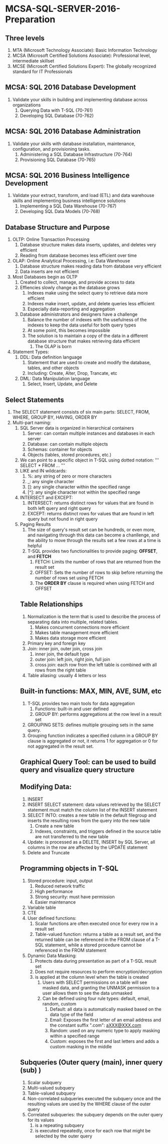 # MCSA-SQL-SERVER-2016-Preparation

## Three levels
1. MTA (Microsoft Technology Associate): Basic Information Technology
2. MCSA (Microsoft Certified Solutions Associate): Professional level, intermediate skillset
3. MCSE (Microsoft Certified Solutions Expert): The globally recognized standard for IT Professionals

## MCSA: SQL 2016 Database Development
1. Validate your skills in building and implementing database across organizations
    1. Querying Data with T-SQL (70-761)
    2. Developing SQL Database (70-762)

## MCSA: SQL 2016 Database Administration
1. Validate your skills with database installation, maintenance, configuration, and provisioning tasks.
    1. Administering a SQL Database Infrastructure (70-764)
    2. Provisioning SQL Database (70-765)

## MCSA: SQL 2016 Business Intelligence Development
1. Validate your extract, transform, and load (ETL) and data warehouse skills and implementing business intelligence solutions
    1. Implementing a SQL Data Warehouse (70-767)
    2. Developing SQL Data Models (70-768)

## Database Structure and Purpose
1. OLTP: Online Transaction Processing
    1. Database structure makes data inserts, updates, and deletes very efficient
    2. Reading from database becomes less efficient over time
2. OLAP: Online Analytical Processing, i.e: Data Warehouse
    1. Database structure makes reading data from database very efficient
    2. Data inserts are not efficient
3. Most Databases begin as OLTP
    1. Created to collect, manage, and provide access to data
    2. Effiencies slowly change as the database grows
        1. Indexes make using the select query to retrieve data more efficient
        2. Indexes make insert, update, and delete queries less efficient
        3. Especially data-reporting and aggregation
    3. Database administrators and designers have a challenge
        1. Balance the number of indexes with the usefulness of the indexes to keep the data useful for both query types
        2. At some point, this becomes impossible
        3. The solution is to maintain a copy of the data in a different database structure that makes retrieving data efficient
            1. The OLAP is born
4. Statement Types:
    1. DDL: Data definition language
        1. Statement that are used to create and modify the database, tables, and other objects
        2. Including: Create, Alter, Drop, Trancate, etc
    2. DML: Data Manipulation language
        1. Select, Insert, Update, and Delete

## Select Statements
1. The SELECT statement consists of six main parts: SELECT, FROM, WHERE, GROUP BY, HAVING, ORDER BY
2. Multi-part naming:
    1. SQL Server data is organized in hierarchical containers
        1. Server: can contain multiple instances and databases in each server
        2. Database: can contain multiple objects
        3. Schemas: container for objects
        4. Objects (tables, stored procedures, etc.)
    2. We can point to a specific object in T-SQL using dotted notation:
        '''
            SELECT * FROM <server>.<database>.<schema>.<object>
        '''
3. LIKE and IN wildcards:
    1. %: any string of zero or more characters
    2. _: any single character
    3. []: any single character within the specified range
    4. [\^]: any single character not within the specified range
4. INTERSECT and EXCEPT:
    1. INTERSECT: returns distinct rows for values that are found in both left query and right query
    2. EXCEPT: returns distinct rows for values that are found in left query but not found in right query
5. Paging Results
    1. The size of query's result set can be hundreds, or even more, and navigating through this data can become a chanllenge, and the ability to move through the results set a few rows at a time is helpful
    2. T-SQL provides two functionalities to provide paging: **OFFSET**, and **FETCH**
        1. FETCH: Limits the number of rows that are returned from the result set
        2. OFFSET: Sets the number of rows to skip before returning the number of rows set using FETCH
        3. The **ORDER BY** clause is required when using FETCH and OFFSET
## Table Relationships
1. Normalization is the term that is used to describe the process of separating data into multiple, related tables.
    1. Makes concurrent connections more efficient
    2. Makes table management more efficient
    3. Makes data storage more efficient
2. Primary key and foreign key
3. Join: inner join, outer join, cross join
    1. inner join, the default type
    2. outer join: left join, right join, full join
    3. cross join: each row from the left table is combined with all rows from the right table
4. Table aliasing: usually 4 letters or less

## Built-in functions: MAX, MIN, AVE, SUM, etc
1. T-SQL provides two main tools for data aggregation 
    1. Functions: built-in and user defined
    2. GROUP BY: performs aggregations at the row level in a result set
2. GROUPING SETS: defines multiple grouping sets in the same query.
3. Grouping function indicates a specified column in a GROUP BY clause is aggregated or not, it returns 1 for aggregation or 0 for not aggregated in the result set.

## Graphical Query Tool: can be used to build query and visualize query structure

## Modifying Data:
1. INSERT
2. INSERT SELECT statement: data values retrieved by the SELECT statement must match the column list of the INSERT statement
3. SELECT INTO: creates a new table in the default filegroup and inserts the resulting rows from the query into the new table
    1. Create a new table 
    2. Indexes, constraints, and triggers defined in the source table are not transferred to the new table
4. Update: is processed as a DELETE, INSERT by SQL Server, all columns in the row are affected by the UPDATE statement
5. Delete and Truncate

## Programming objects in T-SQL
1. Stored procedure: input, output
    1. Reduced network traffic
    2. High performance
    3. Strong security: must have permission
    4. Easier maintenance 
2. Variable table
3. CTE
4. User defined functions:
    1. Scalar functions are often executed once for every row in a result set
    2. Table-valued function: returns a table as a result set, and the returned table can be referenced in the FROM clause of a T-SQL statement, while a stored procedure cannot be referenced in the FROM statement
5. Dynamic Data Masking: 
    1. Protects data during presentation as part of a T-SQL result set
    2. Does not require resources to perform encryption/decryption
    3. is applied at the column level when the table is created
        1. Users with SELECT permissions on a table will see masked data, and granting the UNMASK permission to a user allows them to see the data unmasked
        2. Can be defined using four rule types: default, email, random, custom
            1. Default: all data is automatically masked based on the data type of the field
            2. Email: Exposes the first letter of an email address and the constant suffix ".com": aXXX@XXX.com
            3. Random: used on any numeric type to apply masking within a specified range
            4. Custom: exposes the first and last letters and adds a custom masking in the middle 

## Subqueries (Outer query (main), inner query (sub) )
1. Scalar subquery
2. Multi-valued subquery
3. Table-valued subquery
4. Non-correlated subqueries executed the subquery once and the resulting values are used by the WHERE clause of the outer query
5. Correlated subqueries: the subquery depends on the outer query for its values
    1. is a repeating subquery
    2. is executed repeatedly, once for each row that might be selected by the outer query